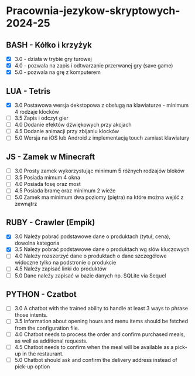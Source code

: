 # Pracownia-jezykow-skryptowych-2024-25

## BASH - Kółko i krzyżyk
- [x] 3.0 - działa w trybie gry turowej
- [x] 4.0 - pozwala na zapis i odtwarzanie przerwanej gry (save game)
- [x] 5.0 - pozwala na grę z komputerem

## LUA - Tetris
- [x] 3.0 Postawowa wersja dekstopowa z obsługą na klawiaturze - minimum 4 rodzaje klocków
- [ ] 3.5 Zapis i odczyt gier
- [ ] 4.0 Dodanie efektów dźwiękowych przy akcjach
- [ ] 4.5 Dodanie animacji przy zbijaniu klocków
- [ ] 5.0 Wersja na iOS lub Android z implementacją touch zamiast klawiatury

## JS - Zamek w Minecraft
- [ ] 3.0 Prosty zamek wykorzystując minimum 5 różnych rodzajów bloków
- [ ] 3.5 Posiada mimum 4 okna
- [ ] 4.0 Posiada fosę oraz most
- [ ] 4.5 Posiada bramę oraz minimum 2 wieże
- [ ] 5.0 Zamek ma minimum dwa poziomy (piętra) na które można wejść z zewnątrz

## RUBY - Crawler (Empik)
- [x] 3.0 Należy pobrać podstawowe dane o produktach (tytuł, cena), dowolna kategoria
- [x] 3.5 Należy pobrać podstawowe dane o produktach wg słów kluczowych
- [ ] 4.0 Należy rozszerzyć dane o produktach o dane szczegółowe widoczne tylko na podstronie o produkcie
- [ ] 4.5 Należy zapisać linki do produktów
- [ ] 5.0 Dane należy zapisać w bazie danych np. SQLite via Sequel

## PYTHON - Czatbot
- [ ] 3.0 A chatbot with the trained ability to handle at least 3 ways to phrase those intents.
- [ ] 3.5 Information about opening hours and menu items should be fetched from the configuration file.
- [ ] 4.0 Chatbot needs to process the order and confirm purchased meals, as well as additional requests.
- [ ] 4.5 Chatbot needs to confirm when the meal will be available as a pick-up in the restaurant.
- [ ] 5.0 Chatbot should ask and confirm the delivery address instead of pick-up option